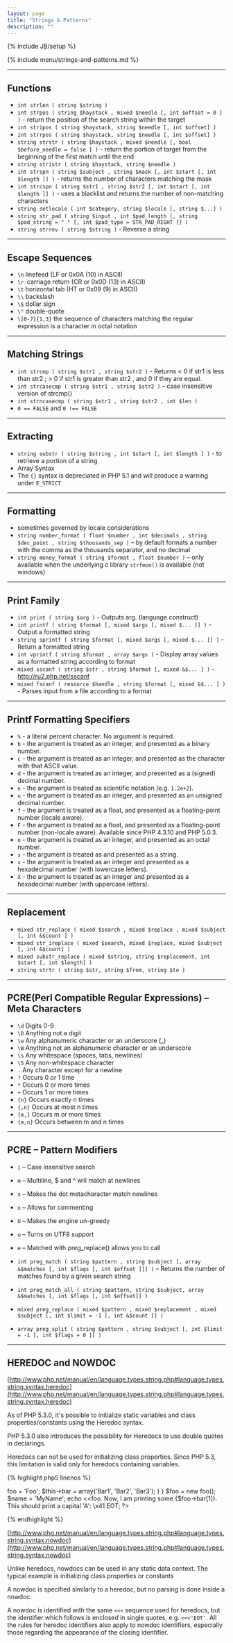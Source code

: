 ```yaml
---
layout: page
title: "Strings & Patterns"
description: ""
---
```

{% include JB/setup %}

{% include menu/strings-and-patterns.md %}

* * * 

## Functions


* `int strlen ( string $string )`
* `int strpos ( string $haystack , mixed $needle [, int $offset = 0 ] )` - return the position of the search string within the target
* `int stripos ( string $haystack, string $needle [, int $offset] )`
* `int strrpos ( string $haystack, string $needle [, int $offset] )`
* `string strstr ( string $haystack , mixed $needle [, bool $before_needle = false ] )` - return the portion of target from the beginning of the first match until the end
* `string stristr ( string $haystack, string $needle )`
* `int strspn ( string $subject , string $mask [, int $start [, int $length ]] )` - returns the number of characters matching the mask
* `int strcspn ( string $str1 , string $str2 [, int $start [, int $length ]] )` - uses a blacklist and returns the number of non-matching characters
* `string setlocale ( int $category, string $locale [, string $...] )`
* `string str_pad ( string $input , int $pad_length [, string $pad_string = " " [, int $pad_type = STR_PAD_RIGHT ]] )`
* `string strrev ( string $string )` - Reverse a string


* * *

## Escape Sequences


* `\n` linefeed (LF or 0x0A (10) in ASCII)
* `\r `carriage return (CR or 0x0D (13) in ASCII)
* `\t` horizontal tab (HT or 0x09 (9) in ASCII)
* `\\` backslash
* `\$` dollar sign
* `\"` double-quote
* `\[0-7]{1,3}` the sequence of characters matching the regular expression is a character in octal notation


* * *

## Matching Strings


* `int strcmp ( string $str1 , string $str2 )` - Returns < 0 if str1 is less than str2 ; > 0 if str1 is greater than str2 , and 0 if they are equal.
* `int strcasecmp ( string $str1 , string $str2 )` – case insensitive version of strcmp()
* `int strncasecmp ( string $str1 , string $str2 , int $len )`
* `0 == FALSE` and `0 !== FALSE`


* * *

## Extracting


* `string substr ( string $string , int $start [, int $length ] )` - to retrieve a portion of a string
* Array Syntax
* The `{}` syntax is depreciated in PHP 5.1 and will produce a warning under `E_STRICT`


* * *

## Formatting


* sometimes governed by locale considerations
* `string number_format ( float $number , int $decimals , string $dec_point , string $thousands_sep )` – by default formats a number with the comma as the thousands separator, and no decimal
* `string money_format ( string $format , float $number )` – only available when the underlying c library `strfmon()` is available (not windows)


* * *

## Print Family


* `int print ( string $arg )` - Outputs arg. (language construct)
* `int printf ( string $format [, mixed $args [, mixed $... ]] )` - Output a formatted string
* `string sprintf ( string $format [, mixed $args [, mixed $... ]] )` - Return a formatted string
* `int vprintf ( string $format , array $args )` - Display array values as a formatted string according to format
* `mixed sscanf ( string $str , string $format [, mixed &$... ] )` - http://ru2.php.net/sscanf
* `mixed fscanf ( resource $handle , string $format [, mixed &$... ] )` - Parses input from a file according to a format


* * *

## Printf Formatting Specifiers

* `%` - a literal percent character. No argument is required.
* `b` - the argument is treated as an integer, and presented as a binary number.
* `c` - the argument is treated as an integer, and presented as the character with that ASCII value.
* `d` - the argument is treated as an integer, and presented as a (signed) decimal number.
* `e` - the argument is treated as scientific notation (e.g. `1.2e+2`).
* `u` - the argument is treated as an integer, and presented as an unsigned decimal number.
* `f` - the argument is treated as a float, and presented as a floating-point number (locale aware).
* `F` - the argument is treated as a float, and presented as a floating-point number (non-locale aware). Available since PHP 4.3.10 and PHP 5.0.3.
* `o` - the argument is treated as an integer, and presented as an octal number.
* `s` - the argument is treated as and presented as a string.
* `x` - the argument is treated as an integer and presented as a hexadecimal number (with lowercase letters).
* `X` - the argument is treated as an integer and presented as a hexadecimal number (with
uppercase letters).


* * *

## Replacement

* `mixed str_replace ( mixed $search , mixed $replace , mixed $subject [, int &$count ] )`
* `mixed str_ireplace ( mixed $search, mixed $replace, mixed $subject [, int &$count] )`
* `mixed substr_replace ( mixed $string, string $replacement, int $start [, int $length] )`
* `string strtr ( string $str, string $from, string $to )`


* * *

## PCRE(Perl Compatible Regular Expressions) – Meta Characters

* `\d` Digits 0-9
* `\D` Anything not a digit
* `\w` Any alphanumeric character or an underscore (_)
* `\W` Anything not an alphanumeric character or an underscore
* `\s` Any whitespace (spaces, tabs, newlines)
* `\S` Any non-whitespace character
* `.` Any character except for a newline
* `?` Occurs 0 or 1 time
* `*` Occurs 0 or more times
* `+` Occurs 1 or more times
* `{n}` Occurs exactly n times
* `{,n}` Occurs at most n times
* `{m,}` Occurs m or more times
* `{m,n}` Occurs between m and n times


* * *

## PCRE – Pattern Modifiers


* `i` – Case insensitive search
* `m` – Multiline, $ and ^ will match at newlines
* `s` – Makes the dot metacharacter match newlines
* `x` – Allows for commenting
* `U` – Makes the engine un-greedy
* `u` – Turns on UTF8 support
* `e` – Matched with preg_replace() allows you to call

* `int preg_match ( string $pattern , string $subject [, array &$matches [, int $flags [, int $offset ]]] )` – Returns the number of matches found by a given search string
* `int preg_match_all ( string $pattern, string $subject, array &$matches [, int $flags [, int $offset]] )`
* `mixed preg_replace ( mixed $pattern , mixed $replacement , mixed $subject [, int $limit = -1 [, int &$count ]] )`
* `array preg_split ( string $pattern , string $subject [, int $limit = -1 [, int $flags = 0 ]] )`


* * *

## HEREDOC and NOWDOC

[http://www.php.net/manual/en/language.types.string.php#language.types.string.syntax.heredoc](http://www.php.net/manual/en/language.types.string.php#language.types.string.syntax.heredoc)

As of PHP 5.3.0, it's possible to initialize static variables and class properties/constants using the Heredoc syntax.

PHP 5.3.0 also introduces the possibility for Heredocs to use double quotes in declarings.

Heredocs can not be used for initializing class properties. Since PHP 5.3, this limitation is valid only for heredocs containing variables.

{% highlight php5 linenos %}
<?php
$str = <<<EOD
Example of string
spanning multiple lines
using heredoc syntax.
EOD;

/* More complex example, with variables. */
class foo
{
    var $foo;
    var $bar;

    function foo()
    {
        $this->foo = 'Foo';
        $this->bar = array('Bar1', 'Bar2', 'Bar3');
    }
}

$foo = new foo();
$name = 'MyName';

echo <<<EOT
My name is "$name". I am printing some $foo->foo.
Now, I am printing some {$foo->bar[1]}.
This should print a capital 'A': \x41
EOT;
?>
{% endhighlight %}

[http://www.php.net/manual/en/language.types.string.php#language.types.string.syntax.nowdoc](http://www.php.net/manual/en/language.types.string.php#language.types.string.syntax.nowdoc)

Unlike heredocs, nowdocs can be used in any static data context. The typical example is initializing class properties or constants

A nowdoc is specified similarly to a heredoc, but no parsing is done inside a nowdoc.

A nowdoc is identified with the same `<<<` sequence used for heredocs, but the identifier which follows is enclosed in single quotes, e.g. `<<<'EOT'`. All the rules for heredoc identifiers also apply to nowdoc identifiers, especially those regarding the appearance of the closing identifier. 

